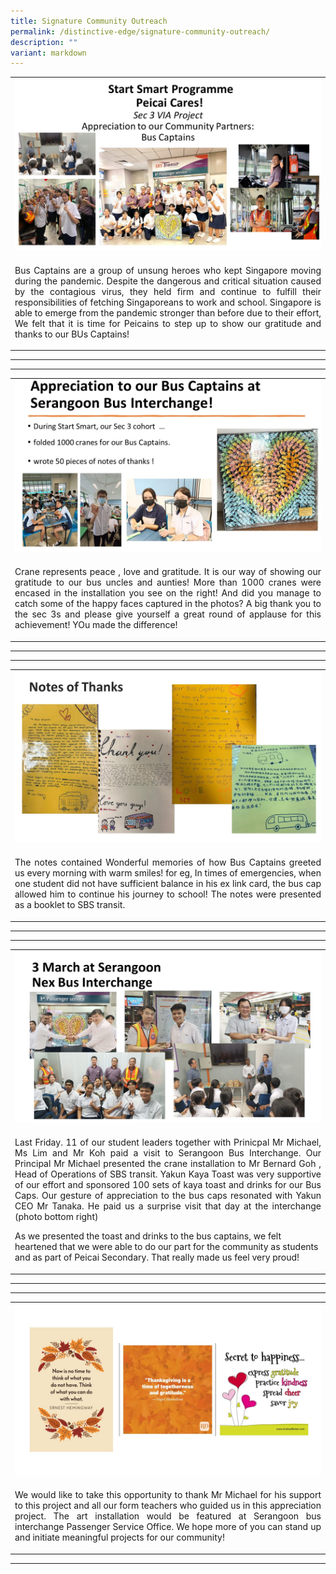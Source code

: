```yaml
---
title: Signature Community Outreach
permalink: /distinctive-edge/signature-community-outreach/
description: ""
variant: markdown
---
```

<p>
<table border="0" style="border-collapse: collapse; width: 100%;">
<tbody>
<tr>
<td style="width: 100%;"><img src="/images/01 signature outreach.JPG"></td>
</tr>
<tr>
<td style="width: 50%;"><p align="justify">Bus Captains are a group of unsung heroes who kept Singapore moving during the pandemic. Despite the dangerous and critical situation caused by the contagious virus, they held firm and continue to fulfill their responsibilities of fetching Singaporeans to work and school. Singapore is able to emerge from the pandemic stronger than before due to their effort, We felt that it is time for Peicains to step up to show our gratitude and thanks to our BUs Captains!
</p></td>
</tr>
</tbody>
</table></p><hr><hr>
<p></p>
<p>
	
<table border="0" style="border-collapse: collapse; width: 100%;">
<tbody>
<tr>
<td style="width: 100%;"><img src="/images/02 signature outreach.JPG"></td>
</tr>
<tr>
<td style="width: 50%;"><p align="justify">Crane represents peace , love and gratitude. It is our way of showing our gratitude to our bus uncles and aunties! More than 1000 cranes were encased in the installation you see on the right! And did you manage to catch some of the happy faces captured in the photos? 
A big thank you to the sec 3s and please give yourself a great round of applause for this achievement! YOu made the difference!
</p></td>
</tr>
</tbody>
</table></p><hr><hr>
<p></p>

<table border="0" style="border-collapse: collapse; width: 100%;">
<tbody>
<tr>
<td style="width: 100%;"><img src="/images/03 signature outreach.JPG"></td>
</tr>
<tr>
<td style="width: 50%;"><p align="justify">The notes contained Wonderful memories of how Bus Captains greeted us every morning with warm smiles!
for eg, In times of emergencies, when one student  did not have sufficient balance in his ex link card, the bus cap allowed him to continue his journey to school! The notes were presented as a booklet to SBS transit.
</p></td>
</tr>
</tbody>
</table><p></p><hr><hr>
<p></p>

<table border="0" style="border-collapse: collapse; width: 100%;">
<tbody>
<tr>
<td style="width: 100%;"><img src="/images/04 signature outreach.JPG"></td>
</tr>
<tr>
<td style="width: 50%;"><p align="justify">Last Friday. 11 of our student leaders together with Prinicpal Mr Michael, Ms Lim and Mr Koh paid a visit to Serangoon Bus Interchange.
Our Principal Mr Michael presented the crane installation to Mr Bernard Goh , Head of Operations of SBS transit.
Yakun Kaya Toast was very supportive of our effort and sponsored 100 sets of kaya toast and drinks for our Bus Caps. Our gesture of appreciation to the bus caps resonated with Yakun CEO Mr Tanaka. He paid us a surprise visit that day at the interchange (photo bottom right)

As we presented the toast and drinks to the bus captains, we felt heartened that we were able to do our part for the community as students and as part of Peicai Secondary.
That really made us feel very proud!
</p></td>
</tr>
</tbody>
</table><p></p><hr><hr>
<p></p>

<table border="0" style="border-collapse: collapse; width: 100%;">
<tbody>
<tr>
<td style="width: 100%;"><img src="/images/05 signature outreach.JPG"></td>
</tr>
<tr>
<td style="width: 50%;"><p align="justify">We would like to take this opportunity to thank Mr Michael for his support to this project and all our form teachers who guided us in this appreciation project. The art installation would be featured at Serangoon bus interchange Passenger Service Office. We hope more of you can stand up and initiate meaningful projects for our community!
</p></td>
</tr>
</tbody>
</table><p></p><hr>
<p></p>